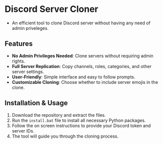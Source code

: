 # Discord Server Cloner
- An efficient tool to clone Discord server without having any need of admin priveleges.

## Features
- **No Admin Privileges Needed**: Clone servers without requiring admin rights.
- **Full Server Replication**: Copy channels, roles, categories, and other server settings.
- **User-Friendly**: Simple interface and easy to follow prompts.
- **Customizable Cloning**: Choose whether to include server emojis in the clone.

## Installation & Usage
1. Download the repository and extract the files.
2. Run the `install.bat` file to install all necessary Python packages.
3. Follow the on screen instructions to provide your Discord token and server IDs.
4. The tool will guide you through the cloning process.